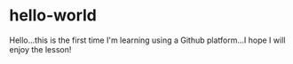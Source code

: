 hello-world
===========

Hello...this is the first time I'm learning  using a Github platform...I hope I will enjoy the lesson!
